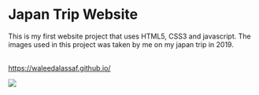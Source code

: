 # Japan Trip Website
This is my first website project that uses HTML5, CSS3 and javascript. The images used in this project was taken by me on my japan trip in 2019. <br />
<br />

https://waleedalassaf.github.io/

![](JapanTripWebsite.gif)
